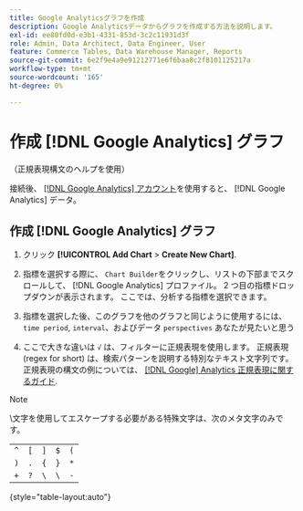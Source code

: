```yaml
---
title: Google Analyticsグラフを作成
description: Google Analyticsデータからグラフを作成する方法を説明します。
exl-id: ee80fd0d-e3b1-4331-853d-3c2c11931d3f
role: Admin, Data Architect, Data Engineer, User
feature: Commerce Tables, Data Warehouse Manager, Reports
source-git-commit: 6e2f9e4a9e91212771e6f6baa8c2f8101125217a
workflow-type: tm+mt
source-wordcount: '165'
ht-degree: 0%

---
```


# 作成 [!DNL Google Analytics] グラフ

（正規表現構文のヘルプを使用）

接続後、 [[!DNL Google Analytics] アカウント](../../data-analyst/importing-data/integrations/google-analytics.md)を使用すると、 [!DNL Google Analytics] データ。

## 作成 [!DNL Google Analytics] グラフ

1. クリック **[!UICONTROL Add Chart** > **Create New Chart]**.

1. 指標を選択する際に、 `Chart Builder`をクリックし、リストの下部までスクロールして、 [!DNL Google Analytics] プロファイル。 2 つ目の指標ドロップダウンが表示されます。 ここでは、分析する指標を選択できます。

1. 指標を選択した後、このグラフを他のグラフと同じように使用するには、 `time period`, `interval`、およびデータ `perspectives` あなたが見たいと思う

1. ここで大きな違いは `√` は、フィルターに正規表現を使用します。 正規表現 (regex for short) は、検索パターンを説明する特別なテキスト文字列です。 正規表現の構文の例については、 [[!DNL Google] Analytics 正規表現に関するガイド](https://support.google.com/analytics/answer/1034324?hl=en).

>[!NOTE]
>
>\文字を使用してエスケープする必要がある特殊文字は、次のメタ文字のみです。

| | | | | |
|-----|-----|-----|-----|-----|
| `^` | `[` | `]` | `$` | `(` |
| `)` | `.` | `{` | `}` | `*` |
| `+` | `?` | `\` | `\` | `-` |

{style="table-layout:auto"}
